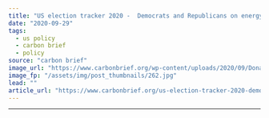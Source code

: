 ```yaml
---
title: "US election tracker 2020 -  Democrats and Republicans on energy and climate"
date: "2020-09-29"
tags: 
  - us policy
  - carbon brief
  - policy
source: "carbon brief"
image_url: "https://www.carbonbrief.org/wp-content/uploads/2020/09/Donald-Trump-and-Joe-Biden-pin-badges-pictured-of-the-USA-flag-107x71.jpg"
image_fp: "/assets/img/post_thumbnails/262.jpg"
lead: ""
article_url: "https://www.carbonbrief.org/us-election-tracker-2020-democrats-and-republicans-on-energy-and-climate"
---
```


---
